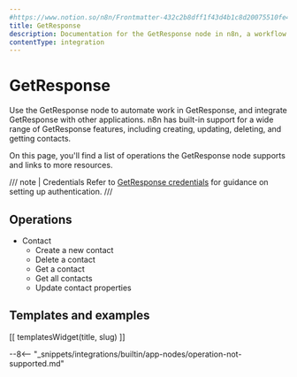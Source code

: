 ```yaml
---
#https://www.notion.so/n8n/Frontmatter-432c2b8dff1f43d4b1c8d20075510fe4
title: GetResponse
description: Documentation for the GetResponse node in n8n, a workflow automation platform. Includes details of operations and configuration, and links to examples and credentials information.
contentType: integration
---
```


# GetResponse

Use the GetResponse node to automate work in GetResponse, and integrate GetResponse with other applications. n8n has built-in support for a wide range of GetResponse features, including creating, updating, deleting, and getting contacts. 

On this page, you'll find a list of operations the GetResponse node supports and links to more resources.

/// note | Credentials
Refer to [GetResponse credentials](/integrations/builtin/credentials/getresponse/) for guidance on setting up authentication. 
///

## Operations

* Contact
    * Create a new contact
    * Delete a contact
    * Get a contact
    * Get all contacts
    * Update contact properties

## Templates and examples

<!-- see https://www.notion.so/n8n/Pull-in-templates-for-the-integrations-pages-37c716837b804d30a33b47475f6e3780 -->
[[ templatesWidget(title, slug) ]]

--8<-- "_snippets/integrations/builtin/app-nodes/operation-not-supported.md"

